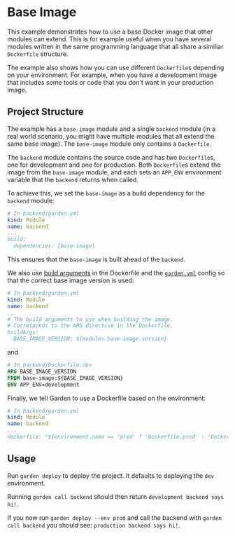 # Base Image

This example demonstrates how to use a base Docker image that other modules can extend. This is for example useful when you have several modules written in the same programming language that all share a similiar `Dockerfile` structure.

The example also shows how you can use different `Dockerfile`s depending on your environment. For example, when you have a development image that includes some tools or code that you don't want in your production image.

## Project Structure

The example has a `base-image` module and a single `backend` module (in a real world scenario, you might have multiple modules that all extend the same base image). The `base-image` module only contains a `Dockerfile`.

The `backend` module contains the source code and has two `Dockerfile`s, one for development and one for production. Both `Dockerfile`s extend the image from the `base-image` module, and each sets an `APP_ENV` environment variable that the `backend` returns when called.

To achieve this, we set the `base-image` as a build dependency for the `backend` module:

```yaml
# In backend/garden.yml
kind: Module
name: backend
...
build:
  dependencies: [base-image]
```

This ensures that the `base-image` is built ahead of the `backend`.

We also use [build arguments](https://docs.docker.com/engine/reference/builder/#arg) in the Dockerfile and the [`garden.yml`](https://docs.garden.io/module-types/container#buildargs) config so that the correct base image version is used:

```yaml
# In backend/garden.yml
kind: Module
name: backend
...
# The build arguments to use when building the image.
# Corresponds to the ARG directive in the Dockerfile.
buildArgs:
  BASE_IMAGE_VERSION: ${modules.base-image.version}
```

and

```Dockerfile
# In backend/Dockerfile.dev
ARG BASE_IMAGE_VERSION
FROM base-image:${BASE_IMAGE_VERSION}
ENV APP_ENV=development
```

Finally, we tell Garden to use a Dockerfile based on the environment:

```yaml
# In backend/garden.yml
kind: Module
name: backend
...
dockerfile: "${environment.name == 'prod' ? 'Dockerfile.prod' : 'Dockerfile.dev'}"
```

## Usage

Run `garden deploy` to deploy the project. It defaults to deploying the `dev` environment.

Running `garden call backend` should then return `development backend says hi!`.

If you now run `garden deploy --env prod` and call the backend with `garden call backend` you should see: `production backend says hi!`.
